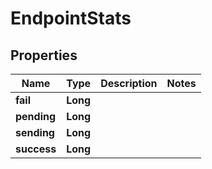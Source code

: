 

# EndpointStats


## Properties

Name | Type | Description | Notes
------------ | ------------- | ------------- | -------------
**fail** | **Long** |  | 
**pending** | **Long** |  | 
**sending** | **Long** |  | 
**success** | **Long** |  | 



